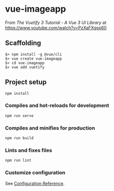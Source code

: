 # vue-imageapp
From _The Vuetify 3 Tutorial - A Vue 3 UI Library_ 
at https://www.youtube.com/watch?v=PzXaFXgsp60

## Scaffolding
```shell
$> npm install -g @vue/cli
$> vue create vue-imageapp
$> cd vue-imageapp
$> vue add vuetify
```

## Project setup
```
npm install
```

### Compiles and hot-reloads for development
```
npm run serve
```

### Compiles and minifies for production
```
npm run build
```

### Lints and fixes files
```
npm run lint
```

### Customize configuration
See [Configuration Reference](https://cli.vuejs.org/config/).
